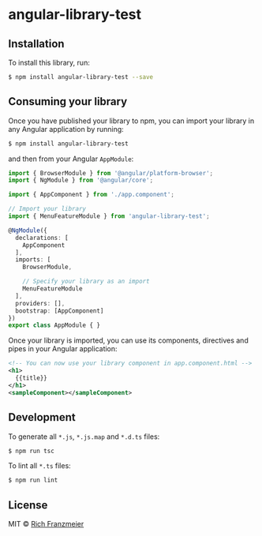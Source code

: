 # angular-library-test

## Installation

To install this library, run:

```bash
$ npm install angular-library-test --save
```

## Consuming your library

Once you have published your library to npm, you can import your library in any Angular application by running:

```bash
$ npm install angular-library-test
```

and then from your Angular `AppModule`:

```typescript
import { BrowserModule } from '@angular/platform-browser';
import { NgModule } from '@angular/core';

import { AppComponent } from './app.component';

// Import your library
import { MenuFeatureModule } from 'angular-library-test';

@NgModule({
  declarations: [
    AppComponent
  ],
  imports: [
    BrowserModule,

    // Specify your library as an import
    MenuFeatureModule
  ],
  providers: [],
  bootstrap: [AppComponent]
})
export class AppModule { }
```

Once your library is imported, you can use its components, directives and pipes in your Angular application:

```xml
<!-- You can now use your library component in app.component.html -->
<h1>
  {{title}}
</h1>
<sampleComponent></sampleComponent>
```

## Development

To generate all `*.js`, `*.js.map` and `*.d.ts` files:

```bash
$ npm run tsc
```

To lint all `*.ts` files:

```bash
$ npm run lint
```

## License

MIT © [Rich Franzmeier](mailto:rfranz@gmail.com)
